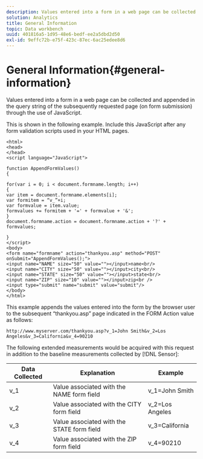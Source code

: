 ```yaml
---
description: Values entered into a form in a web page can be collected and appended in the query string of the subsequently requested page (on form submission) through the use of JavaScript.
solution: Analytics
title: General Information
topic: Data workbench
uuid: 401816a5-1d95-48e6-bedf-ee2a5dbd2d50
exl-id: 9effc72b-e75f-423c-87ec-6ac25edee8d6
---
```

# General Information{#general-information}

Values entered into a form in a web page can be collected and appended in the query string of the subsequently requested page (on form submission) through the use of JavaScript.

This is shown in the following example. Include this JavaScript after any form validation scripts used in your HTML pages.

```
<html> 
<head> 
</head> 
<script language="JavaScript"> 
 
function AppendFormValues() 
{ 
 
for(var i = 0; i < document.formname.length; i++) 
{ 
var item = document.formname.elements[i]; 
var formitem = “v_”+i; 
var formvalue = item.value; 
formvalues += formitem + '=' + formvalue + '&'; 
} 
document.formname.action = document.formname.action + '?' + formvalues; 
 
} 
</script> 
<body> 
<form name="formname" action="thankyou.asp" method="POST" onSubmit="AppendFormValues();"> 
<input name="NAME" size="50" value=""></input>name<br/> 
<input name="CITY" size="50" value=""></input>city<br/> 
<input name="STATE" size="50" value=""></input>state<br/> 
<input name="ZIP" size="10" value=""></input>zip<br /> 
<input type="submit" name="submit" value="submit"/> 
</body> 
</html> 

```

This example appends the values entered into the form by the browser user to the subsequent “thankyou.asp” page indicated in the FORM Action value as follows:

```
http://www.myserver.com/thankyou.asp?v_1=John Smith&v_2=Los Angeles&v_3=California&v_4=90210
```

The following extended measurements would be acquired with this request in addition to the baseline measurements collected by [!DNL Sensor]:

|  Data Collected  | Explanation  | Example  |
|---|---|---|
|  v_1  | Value associated with the NAME form field  | v_1=John Smith  |
|  v_2  | Value associated with the CITY form field  | v_2=Los Angeles  |
|  v_3  | Value associated with the STATE form field  | v_3=California  |
|  v_4  | Value associated with the ZIP form field  | v_4=90210  |
